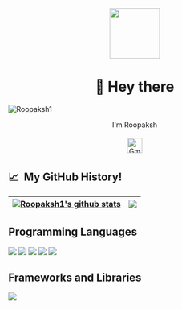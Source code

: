 <div align= "center"><img src="https://media.giphy.com/media/gjrYDwbjnK8x36xZIO/giphy.gif" width= "100"></div>

<div align= "center">
  <h1>👋 Hey there</h1>
  <p align="left"> <img src="https://komarev.com/ghpvc/?username=Roopaksh1" alt="Roopaksh1" /> </p>
  <p>I'm Roopaksh</p>
  <a href="mailto:saraswatroopaksh@gmail.com"> <img src="https://cdn.svgporn.com/logos/google-gmail.svg" alt="Gmail" height="30" style="vertical-align:top; margin:4px"></a>
</div>

## 📈 &nbsp;My GitHub History!

| <a href="https://github.com/Roopaksh1/github-readme-stats"><img align="center" src="https://github-readme-stats.vercel.app/api?username=Roopaksh1&show_icons=true&include_all_commits=true&theme=buefy&hide_border=true" alt="Roopaksh1's github stats" /></a> | <a href="https://github.com/Roopaksh1/github-readme-stats"><img align="center" src="https://github-readme-stats.vercel.app/api/top-langs/?username=Roopaksh1&layout=compact&theme=buefy&hide_border=true" /></a> |
| ------------- | ------------- |


## Programming Languages

<p>
  <img src="https://img.shields.io/badge/HTML5-E34F26?style=for-the-badge&logo=html5&logoColor=white" />
  <img src="https://img.shields.io/badge/CSS3-1572B6?style=for-the-badge&logo=css3&logoColor=white" />
  <img src="https://img.shields.io/badge/JavaScript-323330?style=for-the-badge&logo=javascript&logoColor=F7DF1E" />
  <img src="https://img.shields.io/badge/C-00599C?style=for-the-badge&logo=c&logoColor=white" />
  <img src="https://img.shields.io/badge/C%2B%2B-00599C?style=for-the-badge&logo=c%2B%2B&logoColor=white" />
</p>

## Frameworks and Libraries

<p>
  <img src="https://img.shields.io/badge/React-20232A?style=for-the-badge&logo=react&logoColor=61DAFB" />
</p>
